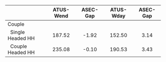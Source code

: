 
|                      |    ATUS-Wend |     ASEC-Gap |    ATUS-Wday |     ASEC-Gap |
| -------------------- | :----------: | :----------: | :----------: | :----------: |
| Couple               |              |              |              |              |
| &nbsp;&nbsp;Single Headed HH |       187.52 |        -1.92 |       152.50 |         3.14 |
| &nbsp;&nbsp;Couple Headed HH |       235.08 |        -0.10 |       190.53 |         3.43 |

